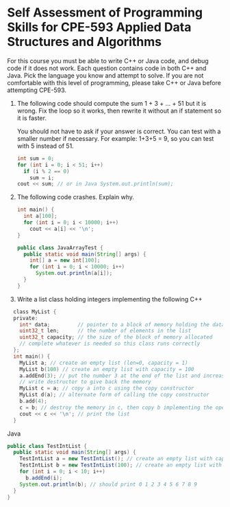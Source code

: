 # Self Assessment of Programming Skills for CPE-593 Applied Data Structures and Algorithms

For this course you must be able to write C++ or Java code, and debug code if it does not work.
Each question contains code in both C++ and Java. Pick the language you know and attempt to solve.
If you are not comfortable with this level of programming, please take C++ or Java before attempting CPE-593.

1. The following code should compute the sum 1 + 3 + ... + 51 but it is wrong. Fix the loop so it works, then rewrite it without an if statement so it is faster.

    You should not have to ask if your answer is correct. You can test with a smaller number if necessary. For example:
    1+3+5 = 9, so you can test with 5 instead of 51.

      ```c
      int sum = 0;
      for (int i = 0; i < 51; i++)
        if (i % 2 == 0)
          sum = i;
      cout << sum; // or in Java System.out.println(sum);
      ```

2. The following code crashes. Explain why.

    ```c
    int main() {
      int a[100];
      for (int i = 0; i < 10000; i++)
        cout << a[i] << '\n';
    }
    ```
  
    ```java
    public class JavaArrayTest {
      public static void main(String[] args) {
        int[] a = new int[100];
        for (int i = 0; i < 10000; i++)
          System.out.println(a[i]);
      }
    }
    ```

3. Write a list class holding integers implementing the following
  C++

  ```c
    class MyList {
    private:
      int* data;         // pointer to a block of memory holding the data
      uint32_t len;      // the number of elements in the list
      uint32_t capacity; // the size of the block of memory allocated
      // complete whatever is needed so this class runs correctly
    };
    int main() {
      MyList a; // create an empty list (len=0, capacity = 1)
      MyList b(100) // create an empty list with capacity = 100
      a.addEnd(3); // put the number 3 at the end of the list and increase len by 1
      // write destructor to give back the memory
      MyList c = a; // copy a into c using the copy constructor
      MyList d(a); // alternate form of calling the copy constructor
      b.add(4);
      c = b; // destroy the memory in c, then copy b implementing the operator =
      cout << c << '\n'; // print the list
    }
  ```

Java

```java
public class TestIntList {
  public static void main(String[] args) {
    TestIntList a = new TestIntList(); // create an empty list with capacity 1
    TestIntList b = new TestIntList(100); // create an empty list with capacity 100
    for (int i = 0; i < 10; i++)
      b.addEnd(i);
    System.out.println(b); // should print 0 1 2 3 4 5 6 7 8 9
  }
}
```
